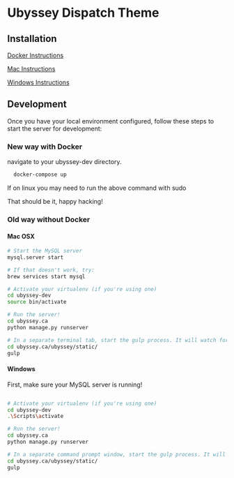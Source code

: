 # Ubyssey Dispatch Theme

## Installation

[Docker Instructions](/SETUP_DOCKER.md)

[Mac Instructions](https://code.ubyssey.ca/getting-started/installation/mac.html)

[Windows Instructions](https://code.ubyssey.ca/getting-started/installation/windows.html)

## Development

Once you have your local environment configured, follow these steps to start the server for development:

### New way with Docker
  navigate to your ubyssey-dev directory.
  ```bash
    docker-compose up
  ```
  If on linux you may need to run the above command with sudo
  
  That should be it, happy hacking!
  
### Old way without Docker

#### Mac OSX

```bash
# Start the MySQL server
mysql.server start

# If that doesn't work, try:
brew services start mysql

# Activate your virtualenv (if you're using one)
cd ubyssey-dev
source bin/activate

# Run the server!
cd ubyssey.ca
python manage.py runserver

# In a separate terminal tab, start the gulp process. It will watch for changes to the source files and automatically re-build the static files during development.
cd ubyssey.ca/ubyssey/static/
gulp
```

#### Windows

First, make sure your MySQL server is running!

```bash

# Activate your virtualenv (if you're using one)
cd ubyssey-dev
.\Scripts\activate

# Run the server!
cd ubyssey.ca
python manage.py runserver

# In a separate command prompt window, start the gulp process. It will watch for changes to the source files and automatically re-build the static files during development.
cd ubyssey.ca/ubyssey/static/
gulp
```
